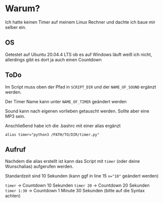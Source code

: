 # Warum?
Ich hatte keinen Timer auf meinem Linux Rechner und dachte ich baue mir selber ein.

## OS
Getestet auf Ubuntu 20.04.4 LTS ob es auf Windows läuft weiß ich nicht, allerdings gibt es dort ja auch einen Countdown

## ToDo
Im Script muss oben der Pfad in `SCRIPT_DIR` und der `NAME_OF_SOUND` ergänzt werden.

Der Timer Name kann unter `NAME_OF_TIMER` geändert werden

Sound kann nach eigenen vorlieben getauscht werden. Sollte aber eine MP3 sein. 

Anschließend habe ich die .bashrc mit einer alias ergänzt

`alias timer="python3 /PATH/TO/DIR/timer.py"`

## Aufruf

Nachdem die alias erstellt ist kann das Script mit `timer` (oder deine Wunschalias) aufgerufen werden.

Standardzeit sind 10 Sekunden (kann ggf in line 15 `x="10"` geändert werden)

`timer` -> Countdown 10 Sekunden
`timer 20` -> Countdown 20 Sekunden
`timer 1:30` -> Countdown 1 Minute 30 Sekunden (bitte auf die Syntax achten)